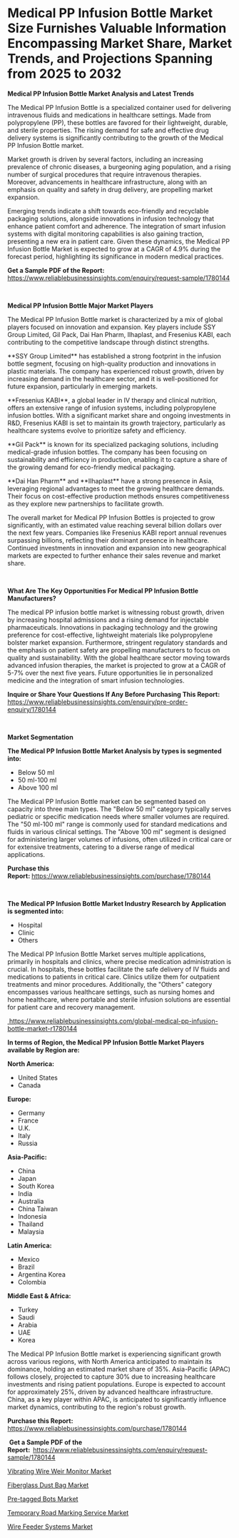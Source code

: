 <p><h1>Medical PP Infusion Bottle Market Size Furnishes Valuable Information Encompassing Market Share, Market Trends, and Projections Spanning from 2025 to 2032</h1></p><p><strong>Medical PP Infusion Bottle Market Analysis and Latest Trends</strong></p>
<p><p>The Medical PP Infusion Bottle is a specialized container used for delivering intravenous fluids and medications in healthcare settings. Made from polypropylene (PP), these bottles are favored for their lightweight, durable, and sterile properties. The rising demand for safe and effective drug delivery systems is significantly contributing to the growth of the Medical PP Infusion Bottle market.</p><p>Market growth is driven by several factors, including an increasing prevalence of chronic diseases, a burgeoning aging population, and a rising number of surgical procedures that require intravenous therapies. Moreover, advancements in healthcare infrastructure, along with an emphasis on quality and safety in drug delivery, are propelling market expansion. </p><p>Emerging trends indicate a shift towards eco-friendly and recyclable packaging solutions, alongside innovations in infusion technology that enhance patient comfort and adherence. The integration of smart infusion systems with digital monitoring capabilities is also gaining traction, presenting a new era in patient care. Given these dynamics, the Medical PP Infusion Bottle Market is expected to grow at a CAGR of 4.9% during the forecast period, highlighting its significance in modern medical practices.</p></p>
<p><strong>Get a Sample PDF of the Report:&nbsp;</strong> <a href="https://www.reliablebusinessinsights.com/enquiry/request-sample/1780144?utm_campaign=62&utm_medium=2&utm_source=Github&utm_content=ia&utm_term=25032025&utm_id=medical-pp-infusion-bottle">https://www.reliablebusinessinsights.com/enquiry/request-sample/1780144</a></p>
<p>&nbsp;</p>
<p><strong>Medical PP Infusion Bottle Major Market Players</strong></p>
<p><p>The Medical PP Infusion Bottle market is characterized by a mix of global players focused on innovation and expansion. Key players include SSY Group Limited, Gil Pack, Dai Han Pharm, Ilhaplast, and Fresenius KABI, each contributing to the competitive landscape through distinct strengths.</p><p>**SSY Group Limited** has established a strong footprint in the infusion bottle segment, focusing on high-quality production and innovations in plastic materials. The company has experienced robust growth, driven by increasing demand in the healthcare sector, and it is well-positioned for future expansion, particularly in emerging markets. </p><p>**Fresenius KABI**, a global leader in IV therapy and clinical nutrition, offers an extensive range of infusion systems, including polypropylene infusion bottles. With a significant market share and ongoing investments in R&D, Fresenius KABI is set to maintain its growth trajectory, particularly as healthcare systems evolve to prioritize safety and efficiency.</p><p>**Gil Pack** is known for its specialized packaging solutions, including medical-grade infusion bottles. The company has been focusing on sustainability and efficiency in production, enabling it to capture a share of the growing demand for eco-friendly medical packaging.</p><p>**Dai Han Pharm** and **Ilhaplast** have a strong presence in Asia, leveraging regional advantages to meet the growing healthcare demands. Their focus on cost-effective production methods ensures competitiveness as they explore new partnerships to facilitate growth.</p><p>The overall market for Medical PP Infusion Bottles is projected to grow significantly, with an estimated value reaching several billion dollars over the next few years. Companies like Fresenius KABI report annual revenues surpassing billions, reflecting their dominant presence in healthcare. Continued investments in innovation and expansion into new geographical markets are expected to further enhance their sales revenue and market share.</p></p>
<p>&nbsp;</p>
<p><strong>What Are The Key Opportunities For Medical PP Infusion Bottle Manufacturers?</strong></p>
<p><p>The medical PP infusion bottle market is witnessing robust growth, driven by increasing hospital admissions and a rising demand for injectable pharmaceuticals. Innovations in packaging technology and the growing preference for cost-effective, lightweight materials like polypropylene bolster market expansion. Furthermore, stringent regulatory standards and the emphasis on patient safety are propelling manufacturers to focus on quality and sustainability. With the global healthcare sector moving towards advanced infusion therapies, the market is projected to grow at a CAGR of 5-7% over the next five years. Future opportunities lie in personalized medicine and the integration of smart infusion technologies.</p></p>
<p><strong>Inquire or Share Your Questions If Any Before Purchasing This Report:</strong> <a href="https://www.reliablebusinessinsights.com/enquiry/pre-order-enquiry/1780144?utm_campaign=62&utm_medium=2&utm_source=Github&utm_content=ia&utm_term=25032025&utm_id=medical-pp-infusion-bottle">https://www.reliablebusinessinsights.com/enquiry/pre-order-enquiry/1780144</a></p>
<p>&nbsp;</p>
<p><strong>Market Segmentation</strong></p>
<p><strong>The Medical PP Infusion Bottle Market Analysis by types is segmented into:</strong></p>
<p><ul><li>Below 50 ml</li><li>50 ml-100 ml</li><li>Above 100 ml</li></ul></p>
<p><p>The Medical PP Infusion Bottle market can be segmented based on capacity into three main types. The "Below 50 ml" category typically serves pediatric or specific medication needs where smaller volumes are required. The "50 ml-100 ml" range is commonly used for standard medications and fluids in various clinical settings. The "Above 100 ml" segment is designed for administering larger volumes of infusions, often utilized in critical care or for extensive treatments, catering to a diverse range of medical applications.</p></p>
<p><strong>Purchase this Report:&nbsp;</strong><a href="https://www.reliablebusinessinsights.com/purchase/1780144?utm_campaign=62&utm_medium=2&utm_source=Github&utm_content=ia&utm_term=25032025&utm_id=medical-pp-infusion-bottle">https://www.reliablebusinessinsights.com/purchase/1780144</a></p>
<p>&nbsp;</p>
<p><strong>The Medical PP Infusion Bottle Market Industry Research by Application is segmented into:</strong></p>
<p><ul><li>Hospital</li><li>Clinic</li><li>Others</li></ul></p>
<p><p>The Medical PP Infusion Bottle Market serves multiple applications, primarily in hospitals and clinics, where precise medication administration is crucial. In hospitals, these bottles facilitate the safe delivery of IV fluids and medications to patients in critical care. Clinics utilize them for outpatient treatments and minor procedures. Additionally, the "Others" category encompasses various healthcare settings, such as nursing homes and home healthcare, where portable and sterile infusion solutions are essential for patient care and recovery management.</p></p>
<p><a href="https://www.reliablebusinessinsights.com/global-medical-pp-infusion-bottle-market-r1780144?utm_campaign=62&utm_medium=2&utm_source=Github&utm_content=ia&utm_term=25032025&utm_id=medical-pp-infusion-bottle">&nbsp;https://www.reliablebusinessinsights.com/global-medical-pp-infusion-bottle-market-r1780144</a></p>
<p><strong>In terms of Region, the Medical PP Infusion Bottle Market Players available by Region are:</strong></p>
<p>
    <p> <strong> North America: </strong>
        <ul>
            <li>United States</li>
            <li>Canada</li>
        </ul>
        </p> 
    <p> <strong> Europe: </strong>
        <ul>
            <li>Germany</li>
            <li>France</li>
            <li>U.K.</li>
            <li>Italy</li>
            <li>Russia</li>
        </ul>
        </p> 
    <p> <strong> Asia-Pacific: </strong>
        <ul>
            <li>China</li>
            <li>Japan</li>
            <li>South Korea</li>
            <li>India</li>
            <li>Australia</li>
            <li>China Taiwan</li>
            <li>Indonesia</li>
            <li>Thailand</li>
            <li>Malaysia</li>
        </ul>
        </p> 
    <p> <strong> Latin America: </strong>
        <ul>
            <li>Mexico</li>
            <li>Brazil</li>
            <li>Argentina Korea</li>
            <li>Colombia</li>
        </ul>
        </p> 
    <p> <strong> Middle East & Africa: </strong>
        <ul>
            <li>Turkey</li>
            <li>Saudi</li>
            <li>Arabia</li>
            <li>UAE</li>
            <li>Korea</li>
        </ul>
    </p>
    </p>
<p><p>The Medical PP Infusion Bottle market is experiencing significant growth across various regions, with North America anticipated to maintain its dominance, holding an estimated market share of 35%. Asia-Pacific (APAC) follows closely, projected to capture 30% due to increasing healthcare investments and rising patient populations. Europe is expected to account for approximately 25%, driven by advanced healthcare infrastructure. China, as a key player within APAC, is anticipated to significantly influence market dynamics, contributing to the region's robust growth.</p></p>
<p><strong>Purchase this Report: </strong><a href="https://www.reliablebusinessinsights.com/purchase/1780144?utm_campaign=62&utm_medium=2&utm_source=Github&utm_content=ia&utm_term=25032025&utm_id=medical-pp-infusion-bottle">https://www.reliablebusinessinsights.com/purchase/1780144</a></p>
<p>&nbsp;<strong>Get a Sample PDF of the Report:&nbsp;&nbsp;</strong><a href="https://www.reliablebusinessinsights.com/enquiry/request-sample/1780144?utm_campaign=62&utm_medium=2&utm_source=Github&utm_content=ia&utm_term=25032025&utm_id=medical-pp-infusion-bottle">https://www.reliablebusinessinsights.com/enquiry/request-sample/1780144</a></p>
<p><strong></strong></p>
<p><p><a href="https://github.com/hirtzhulstsq/Market-Research-Report-List-1/blob/main/vibrating-wire-weir-monitor-market.md?utm_campaign=62&utm_medium=2&utm_source=Github&utm_content=ia&utm_term=25032025&utm_id=medical-pp-infusion-bottle">Vibrating Wire Weir Monitor Market</a></p><p><a href="https://github.com/knipsfilip8f/Market-Research-Report-List-1/blob/main/fiberglass-dust-bag-market.md?utm_campaign=62&utm_medium=2&utm_source=Github&utm_content=ia&utm_term=25032025&utm_id=medical-pp-infusion-bottle">Fiberglass Dust Bag Market</a></p><p><a href="https://github.com/alekitanis/Market-Research-Report-List-1/blob/main/pre-tagged-bots-market.md?utm_campaign=62&utm_medium=2&utm_source=Github&utm_content=ia&utm_term=25032025&utm_id=medical-pp-infusion-bottle">Pre-tagged Bots Market</a></p><p><a href="https://github.com/bilkbitsch/Market-Research-Report-List-1/blob/main/temporary-road-marking-service-market.md?utm_campaign=62&utm_medium=2&utm_source=Github&utm_content=ia&utm_term=25032025&utm_id=medical-pp-infusion-bottle">Temporary Road Marking Service Market</a></p><p><a href="https://github.com/vaeilabin/Market-Research-Report-List-1/blob/main/wire-feeder-systems-market.md?utm_campaign=62&utm_medium=2&utm_source=Github&utm_content=ia&utm_term=25032025&utm_id=medical-pp-infusion-bottle">Wire Feeder Systems Market</a></p></p>